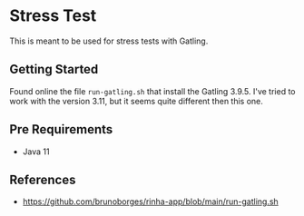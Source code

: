 # Stress Test
This is meant to be used for stress tests with Gatling.


## Getting Started
Found online the file `run-gatling.sh` that install the Gatling 3.9.5. I've tried to work with the version 3.11, but it seems quite different then this one.

## Pre Requirements
- Java 11

## References
- https://github.com/brunoborges/rinha-app/blob/main/run-gatling.sh